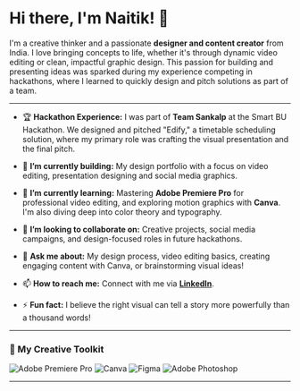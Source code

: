 # Hi there, I'm Naitik! 👋

I'm a creative thinker and a passionate **designer and content creator** from India. I love bringing concepts to life, whether it's through dynamic video editing or clean, impactful graphic design. This passion for building and presenting ideas was sparked during my experience competing in hackathons, where I learned to quickly design and pitch solutions as part of a team.

---

* 🏆 **Hackathon Experience:** I was part of **Team Sankalp** at the Smart BU Hackathon. We designed and pitched "Edify," a timetable scheduling solution, where my primary role was crafting the visual presentation and the final pitch.

* 🎨 **I’m currently building:** My design portfolio with a focus on video editing, presentation designing and social media graphics.

* 🌱 **I’m currently learning:** Mastering **Adobe Premiere Pro** for professional video editing, and exploring motion graphics with **Canva**. I'm also diving deep into color theory and typography.

* 🤝 **I’m looking to collaborate on:** Creative projects, social media campaigns, and design-focused roles in future hackathons.

* 💬 **Ask me about:** My design process, video editing basics, creating engaging content with Canva, or brainstorming visual ideas!

* 📫 **How to reach me:** Connect with me via **[LinkedIn](https://www.linkedin.com/in/naitik-nigotiya/)**.

* ⚡ **Fun fact:** I believe the right visual can tell a story more powerfully than a thousand words!

---

### 🎨 My Creative Toolkit

![Adobe Premiere Pro](https://img.shields.io/badge/Adobe%20Premiere%20Pro-9999FF.svg?style=for-the-badge&logo=Adobe%20Premiere%20Pro&logoColor=white)
![Canva](https://img.shields.io/badge/Canva-%2300C4CC.svg?style=for-the-badge&logo=Canva&logoColor=white)
![Figma](https://img.shields.io/badge/figma-%23F24E1E.svg?style=for-the-badge&logo=figma&logoColor=white)
![Adobe Photoshop](https://img.shields.io/badge/adobe%20photoshop-%2331A8FF.svg?style=for-the-badge&logo=adobe%20photoshop&logoColor=white)

---
